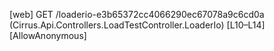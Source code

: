 [web] GET /loaderio-e3b65372cc4066290ec67078a9c6cd0a  (Cirrus.Api.Controllers.LoadTestController.LoaderIo)  [L10–L14] [AllowAnonymous]

